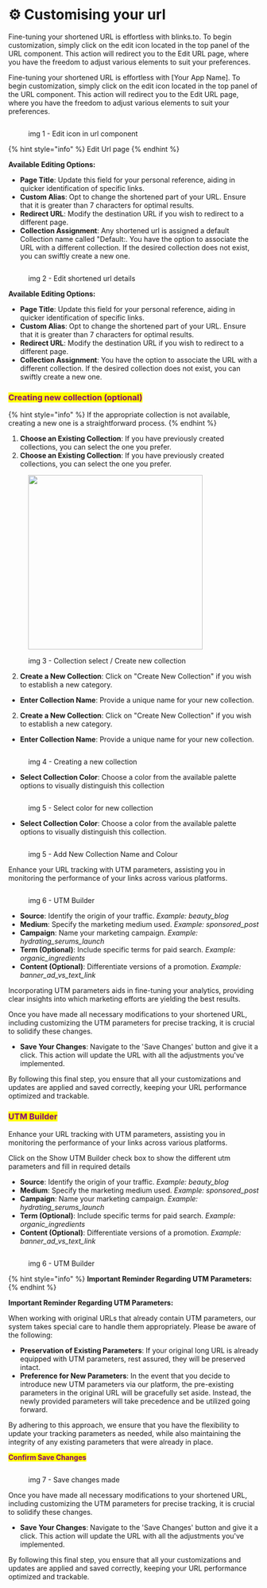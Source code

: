 # ⚙ Customising your url

Fine-tuning your shortened URL is effortless with blinks.to. To begin customization, simply click on the edit icon located in the top panel of the URL component. This action will redirect you to the Edit URL page, where you have the freedom to adjust various elements to suit your preferences.

Fine-tuning your shortened URL is effortless with \[Your App Name]. To begin customization, simply click on the edit icon located in the top panel of the URL component. This action will redirect you to the Edit URL page, where you have the freedom to adjust various elements to suit your preferences.

<figure><img src="../.gitbook/assets/Screenshot 2023-10-30 at 4.36.04 PM.png" alt=""><figcaption><p>img 1 - Edit icon in url component</p></figcaption></figure>

{% hint style="info" %}
Edit Url page
{% endhint %}

**Available Editing Options:**

* **Page Title**: Update this field for your personal reference, aiding in quicker identification of specific links.
* **Custom Alias**: Opt to change the shortened part of your URL. Ensure that it is greater than 7 characters for optimal results.
* **Redirect URL**: Modify the destination URL if you wish to redirect to a different page.
* **Collection Assignment**: Any shortened url is assigned a default Collection name called "Default:. You have the option to associate the URL with a different collection. If the desired collection does not exist, you can swiftly create a new one.

<figure><img src="../.gitbook/assets/Screenshot 2023-10-31 at 12.18.50 PM.png" alt=""><figcaption><p>img 2 - Edit shortened url details</p></figcaption></figure>

**Available Editing Options:**

* **Page Title**: Update this field for your personal reference, aiding in quicker identification of specific links.
* **Custom Alias**: Opt to change the shortened part of your URL. Ensure that it is greater than 7 characters for optimal results.
* **Redirect URL**: Modify the destination URL if you wish to redirect to a different page.
* **Collection Assignment**: You have the option to associate the URL with a different collection. If the desired collection does not exist, you can swiftly create a new one.

### <mark style="color:purple;">Creating new collection (optional)</mark>

{% hint style="info" %}
If the appropriate collection is not available, creating a new one is a straightforward process.
{% endhint %}

1. **Choose an Existing Collection**: If you have previously created collections, you can select the one you prefer.
2. **Choose an Existing Collection**: If you have previously created collections, you can select the one you prefer.

<div align="left">

<figure><img src="../.gitbook/assets/Screenshot 2023-10-30 at 4.43.31 PM.png" alt="" width="351"><figcaption><p>img 3 - Collection select / Create new collection</p></figcaption></figure>

</div>

2. **Create a New Collection**: Click on "Create New Collection" if you wish to establish a new category.

* **Enter Collection Name**: Provide a unique name for your new collection.

2. **Create a New Collection**: Click on "Create New Collection" if you wish to establish a new category.

* **Enter Collection Name**: Provide a unique name for your new collection.

<figure><img src="../.gitbook/assets/Screenshot 2023-10-31 at 12.24.50 PM.png" alt=""><figcaption><p>img 4 - Creating a new collection</p></figcaption></figure>

* **Select Collection Color**: Choose a color from the available palette options to visually distinguish this collection

<figure><img src="../.gitbook/assets/Screenshot 2023-10-31 at 12.24.57 PM.png" alt=""><figcaption><p>img 5 - Select color for new collection</p></figcaption></figure>

* **Select Collection Color**: Choose a color from the available palette options to visually distinguish this collection.

<figure><img src="../.gitbook/assets/Screenshot 2023-10-30 at 6.56.22 PM (1).png" alt=""><figcaption><p>img 5 - Add New Collection Name and Colour</p></figcaption></figure>



Enhance your URL tracking with UTM parameters, assisting you in monitoring the performance of your links across various platforms.

<figure><img src="../.gitbook/assets/Screenshot 2023-10-30 at 7.06.44 PM.png" alt=""><figcaption><p>img 6 - UTM Builder</p></figcaption></figure>

* **Source**: Identify the origin of your traffic. _Example: beauty\_blog_
* **Medium**: Specify the marketing medium used. _Example: sponsored\_post_
* **Campaign**: Name your marketing campaign. _Example: hydrating\_serums\_launch_
* **Term (Optional)**: Include specific terms for paid search. _Example: organic\_ingredients_
* **Content (Optional)**: Differentiate versions of a promotion. _Example: banner\_ad\_vs\_text\_link_

Incorporating UTM parameters aids in fine-tuning your analytics, providing clear insights into which marketing efforts are yielding the best results.



Once you have made all necessary modifications to your shortened URL, including customizing the UTM parameters for precise tracking, it is crucial to solidify these changes.

* **Save Your Changes**: Navigate to the 'Save Changes' button and give it a click. This action will update the URL with all the adjustments you've implemented.

By following this final step, you ensure that all your customizations and updates are applied and saved correctly, keeping your URL performance optimized and trackable.



### <mark style="color:purple;">**UTM Builder**</mark>

Enhance your URL tracking with UTM parameters, assisting you in monitoring the performance of your links across various platforms.

Click on the Show UTM Builder check box to show the different utm parameters and fill in required details

* **Source**: Identify the origin of your traffic. _Example: beauty\_blog_
* **Medium**: Specify the marketing medium used. _Example: sponsored\_post_
* **Campaign**: Name your marketing campaign. _Example: hydrating\_serums\_launch_
* **Term (Optional)**: Include specific terms for paid search. _Example: organic\_ingredients_
* **Content (Optional)**: Differentiate versions of a promotion. _Example: banner\_ad\_vs\_text\_link_

<figure><img src="../.gitbook/assets/Screenshot 2023-10-31 at 12.27.25 PM.png" alt=""><figcaption><p>img 6 - UTM Builder</p></figcaption></figure>

{% hint style="info" %}
**Important Reminder Regarding UTM Parameters:**
{% endhint %}

**Important Reminder Regarding UTM Parameters:**

When working with original URLs that already contain UTM parameters, our system takes special care to handle them appropriately. Please be aware of the following:

* **Preservation of Existing Parameters**: If your original long URL is already equipped with UTM parameters, rest assured, they will be preserved intact.
* **Preference for New Parameters**: In the event that you decide to introduce new UTM parameters via our platform, the pre-existing parameters in the original URL will be gracefully set aside. Instead, the newly provided parameters will take precedence and be utilized going forward.

By adhering to this approach, we ensure that you have the flexibility to update your tracking parameters as needed, while also maintaining the integrity of any existing parameters that were already in place.



<mark style="color:purple;">**Confirm Save Changes**</mark>

<figure><img src="../.gitbook/assets/Screenshot 2023-10-31 at 12.31.56 PM.png" alt=""><figcaption><p>img 7 - Save changes made</p></figcaption></figure>

Once you have made all necessary modifications to your shortened URL, including customizing the UTM parameters for precise tracking, it is crucial to solidify these changes.

* **Save Your Changes**: Navigate to the 'Save Changes' button and give it a click. This action will update the URL with all the adjustments you've implemented.

By following this final step, you ensure that all your customizations and updates are applied and saved correctly, keeping your URL performance optimized and trackable.



